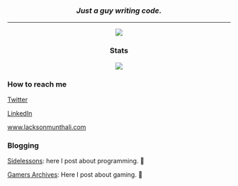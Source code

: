 <h3 align="center"><i>Just a guy writing code.</i></h3>
<hr>

<p align="center">
	<img src="https://skillicons.dev/icons?i=python,dart,go,rust,django,fastapi,flutter,git,graphql,zig,regex" />
</p>

<h3 align="center">Stats</h3>
<p align="center"> <img src="https://github-readme-stats.vercel.app/api?username=lacksonmunthali&show_icons=true&theme=synthwave"> </p>


<h3>How to reach me</h3>
<p><a href="https://twitter.com/LacksonMunthali" target="_blank">Twitter</a></p>
<p><a href="https://www.linkedin.com/in/lackson-munthali" target="_blank">LinkedIn</a></p>
<p><a href="https://lacksonmunthali.com/">www.lacksonmunthali.com</a></p>

<h3>Blogging</h3>
<p><a href="https://sidelessons.com">Sidelessons</a>: here I post about programming. 🥳</p>
<p><a href="https://gamersarchives.com">Gamers Archives</a>: Here I post about gaming. 🤩</p>
